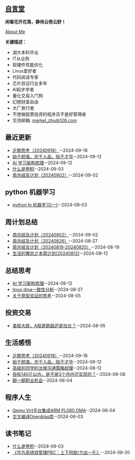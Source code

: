 ## [自言堂](https://github.com/Jared-ZDC/markel)
**闲看花开花落，静待云卷云舒！**

[About Me](https://markel.top/about/index.html)


**关键描述：**

* 湖大本科毕业
* IT从业狗
* 软硬件性能优化
* Linux爱好者
* 代码阅读专家
* 芯片验证行业多年
* AI起步学者
* 量化交易入门狗
* 幻想财富自由
* 大厂旅行者
* 不想做股票投资的程序员不是好管理者
* 交流邮箱: markel_zhu@126.com

## 最近更新
- [近期思考（20240918）](https://github.com/Jared-ZDC/markel/issues/38)--2024-09-18
- [始于颜值，忠于人品，陷于才华](https://github.com/Jared-ZDC/markel/issues/37)--2024-09-12
- [AI 学习架构梳理](https://github.com/Jared-ZDC/markel/issues/36)--2024-09-12
- [什么是卷积](https://github.com/Jared-ZDC/markel/issues/35)--2024-09-03
- [周总结及计划（20240902）](https://github.com/Jared-ZDC/markel/issues/34)--2024-09-02
## python 机器学习
- [python In 机器学习(一)](https://github.com/Jared-ZDC/markel/issues/24)--2024-08-03
## 周计划总结
- [周总结及计划（20240902）](https://github.com/Jared-ZDC/markel/issues/34)--2024-09-02
- [周总结及计划（20240826）](https://github.com/Jared-ZDC/markel/issues/33)--2024-08-27
- [周总结及计划（20240819-20240825）](https://github.com/Jared-ZDC/markel/issues/30)--2024-08-19
- [生活的懈怠之本周计划(20240812)](https://github.com/Jared-ZDC/markel/issues/29)--2024-08-12
## 总结思考
- [AI 学习架构梳理](https://github.com/Jared-ZDC/markel/issues/36)--2024-09-12
- [linux dma一致性分析](https://github.com/Jared-ZDC/markel/issues/32)--2024-08-27
- [关于原型验证的思考](https://github.com/Jared-ZDC/markel/issues/25)--2024-08-05
## 投资交易
- [美股大跌，A股是跑路还是加仓？](https://github.com/Jared-ZDC/markel/issues/26)--2024-08-05
## 生活感悟
- [近期思考（20240918）](https://github.com/Jared-ZDC/markel/issues/38)--2024-09-18
- [始于颜值，忠于人品，陷于才华](https://github.com/Jared-ZDC/markel/issues/37)--2024-09-12
- [高级别同学的汰换沟通策略梳理](https://github.com/Jared-ZDC/markel/issues/28)--2024-08-12
- [目标140斤以内，是不是3个月内可实现的？](https://github.com/Jared-ZDC/markel/issues/27)--2024-08-08
- [聊一聊职业机会](https://github.com/Jared-ZDC/markel/issues/16)--2024-06-04
## 程序人生
- [Qemu Virt平台集成ARM PL080 DMA](https://github.com/Jared-ZDC/markel/issues/15)--2024-06-04
- [交叉编译Openblas库](https://github.com/Jared-ZDC/markel/issues/14)--2024-06-03
## 读书笔记
- [什么是卷积](https://github.com/Jared-ZDC/markel/issues/35)--2024-09-03
- [《华为高绩效管理PBC：上下同欲/力出一孔》](https://github.com/Jared-ZDC/markel/issues/31)--2024-08-20
